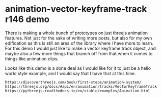 # animation-vector-keyframe-track r146 demo

There is making a whole bunch of prototypes on just threejs animation features. Not just for the sake of writing more posts, but also for my own edification as this is still an area of the library where I have more to learn. For this demo I would just like to make a vector keyframe track object, and maybe also a few more things that branch off from that when it comes to things like animation clips.

Looks like this demo is a done deal as I would like for it to just be a hello world style example, and I would say that I have that at this time.

```
https://discoverthreejs.com/book/first-steps/animation-system/
https://threejs.org/docs/#api/en/animation/tracks/VectorKeyframeTrack
https://pythreejs.readthedocs.io/en/stable/examples/Animation.html
```